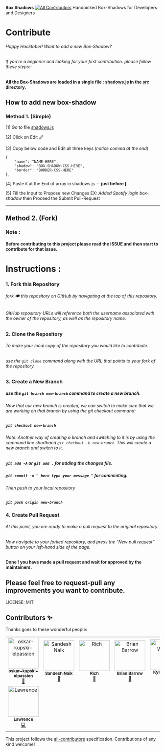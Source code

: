 **Box Shadows**
[![All Contributors](https://img.shields.io/badge/all_contributors-9-orange.svg?style=flat-square)](#contributors)
Handpicked Box-Shadows for Developers and Designers


# Contribute
###### Happy Hacktober! Want to add a new Box-Shadow? 
###### If you're a beginner and looking for your first contribution. please follow these steps:-

#### All the Box-Shadows are loaded in a single file : [shadows.js](https://github.com/nakulrathore/Box-Shadows/blob/master/src/shadows.js)  in the [src](https://github.com/nakulrathore/Box-Shadows/tree/master/src) directory.

## How to add new box-shadow

### Method 1. (Simple)

 [1] Go to file [shadows.js](https://github.com/nakulrathore/Box-Shadows/blob/master/src/shadows.js)
 
 [2] Click on Edit 🖉
 
 [3] Copy below code and Edit all three keys (*notice comma at the end*)
 

    {
        "name": "NAME-HERE",
        "shadow": "BOX-SHADOW-CSS-HERE",
        "border": "BORDER-CSS-HERE"
    },


 [4] Paste it at the End of array in shadows.js -- **just before ]**
 
 [5] Fill the Input to Propose new Changes EX: *Added Spotify login box-shadow* then Proceed the Submit Pull-Request





-----

## Method 2. (Fork)

### Note :
#### Before contributing to this project please read the ISSUE and then start to contribute for that issue.


# Instructions :
### 1. Fork this Repository
###### fork 🍽️ this repository on GitHub by navigating at the top of this repository.

###### GitHub repository URLs will reference both the username associated with the owner of the repository, as well as the repository name.

### 2. Clone the Repository

###### To make your local copy of the repository you would like to contribute.

###### use the `git clone`  command along with the URL that points to your fork of the repository.


### 3. Create a New Branch

##### use the `git branch new-branch` command to create a new branch.

###### Now that our new branch is created, we can switch to make sure that we are working on that branch by using the git checkout command:

##### ` git checkout new-branch `

###### Note: Another way of creating a branch and switching to it is by using the command line shorthand ` git checkout -b new-branch `. This will create a new branch and switch to it.

##### ` git add -A ` or ` git add . ` for adding the changes file.

##### ` git commit -m " here type your message " ` for comminting.

###### Then push to your local repository
##### ` git push origin new-branch `

### 4. Create Pull Request

###### At this point, you are ready to make a pull request to the original repository.

###### Now navigate to your forked repository, and press the “New pull request” button on your left-hand side of the page. 
#### Done ! you have made a pull request and wait for approved by the maintainers.

## Please feel free to request-pull any improvements you want to contribute.


LICENSE: MIT

## Contributors ✨

Thanks goes to these wonderful people:

<!-- ALL-CONTRIBUTORS-LIST:START - Do not remove or modify this section -->
<!-- prettier-ignore -->
<table>
  <tr>
    <td align="center"><a href="https://github.com/oskar-kupski-elpassion"><img src="https://avatars0.githubusercontent.com/u/56027069?v=4" width="100px;" alt="oskar-kupski-elpassion"/><br /><sub><b>oskar-kupski-elpassion</b></sub></a><br /><a href="#design-oskar-kupski-elpassion" title="Design">🎨</a></td>
    <td align="center"><a href="https://github.com/sandeshan"><img src="https://avatars1.githubusercontent.com/u/6829737?v=4" width="100px;" alt="Sandesh Naik"/><br /><sub><b>Sandesh Naik</b></sub></a><br /><a href="#design-sandeshan" title="Design">🎨</a></td>
    <td align="center"><a href="https://github.com/rvrvrv"><img src="https://avatars1.githubusercontent.com/u/55961065?v=4" width="100px;" alt="Rich"/><br /><sub><b>Rich</b></sub></a><br /><a href="#design-rvrvrv" title="Design">🎨</a></td>
    <td align="center"><a href="https://github.com/briancbarrow"><img src="https://avatars2.githubusercontent.com/u/13695093?v=4" width="100px;" alt="Brian Barrow"/><br /><sub><b>Brian Barrow</b></sub></a><br /><a href="#design-briancbarrow" title="Design">🎨</a></td>
    <td align="center"><a href="https://github.com/kyleatblackfoot"><img src="https://avatars3.githubusercontent.com/u/16750833?v=4" width="100px;" alt="Kyle Wetton"/><br /><sub><b>Kyle Wetton</b></sub></a><br /><a href="https://github.com/nakulrathore/Box-Shadows/commits?author=kyleatblackfoot" title="Code">💻</a></td>
    <td align="center"><a href="https://github.com/Sabihashaik"><img src="https://avatars3.githubusercontent.com/u/21033484?v=4" width="100px;" alt="Sabiha Shaik"/><br /><sub><b>Sabiha Shaik</b></sub></a><br /><a href="https://github.com/nakulrathore/Box-Shadows/commits?author=Sabihashaik" title="Code">💻</a></td>
    <td align="center"><a href="https://github.com/teslatickles"><img src="https://avatars2.githubusercontent.com/u/30253127?v=4" width="100px;" alt="Hunter Hartline"/><br /><sub><b>Hunter Hartline</b></sub></a><br /><a href="#design-teslatickles" title="Design">🎨</a></td>
  </tr>
  <tr>
    <td align="center"><a href="https://github.com/Lawrence4code"><img src="https://avatars2.githubusercontent.com/u/23227030?v=4" width="100px;" alt="Lawrence"/><br /><sub><b>Lawrence</b></sub></a><br /><a href="https://github.com/nakulrathore/Box-Shadows/commits?author=Lawrence4code" title="Code">💻</a></td>
  </tr>
</table>

<!-- ALL-CONTRIBUTORS-LIST: END -->

This project follows the [all-contributors](https://github.com/all-contributors/all-contributors) specification. Contributions of any kind welcome!
